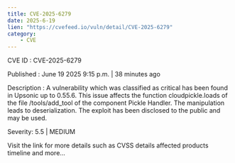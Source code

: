 ```yaml
---
title: CVE-2025-6279
date: 2025-6-19
lien: "https://cvefeed.io/vuln/detail/CVE-2025-6279"
category:
    - CVE
---
```


CVE ID : CVE-2025-6279

Published :  June 19
2025
9:15 p.m. | 38 minutes ago

Description : A vulnerability
which was classified as critical
has been found in Upsonic up to 0.55.6. This issue affects the function cloudpickle.loads of the file /tools/add_tool of the component Pickle Handler. The manipulation leads to deserialization. The exploit has been disclosed to the public and may be used.

Severity: 5.5 | MEDIUM

Visit the link for more details
such as CVSS details
affected products
timeline
and more...

